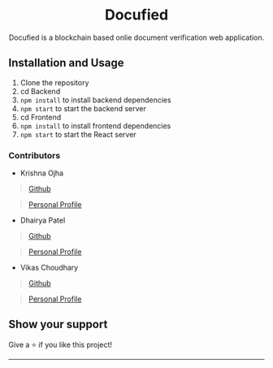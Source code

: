 <h1 align="center">Docufied</h1>
<p align="center">
  Docufied is a blockchain based onlie document verification web application.
</p>


## Installation and Usage

1. Clone the repository 
2. cd Backend
3. ```npm install``` to install backend dependencies
4. ```npm start``` to start the backend server
5. cd Frontend
6. ```npm install``` to install frontend dependencies
7. ```npm start``` to start the React server



### Contributors 
* Krishna Ojha

> [Github](https://github.com/coder-KO)

> [Personal Profile](https://coder-ko.github.io/personal-site/)

* Dhairya Patel

> [Github](https://github.com/AAA530)

> [Personal Profile](https://drive.google.com/file/d/1bgJpT2rRf0upA91vG-3iNV_eQZBaZvvn/view?usp=sharing)

* Vikas Choudhary 

> [Github](https://github.com/vikaschoudhary007)

> [Personal Profile](https://drive.google.com/file/d/1xGKEAjikdb-157t9kHudxxevxp8w1ub2/view?usp=sharing)

## Show your support

Give a ⭐️ if you like this project!

***
